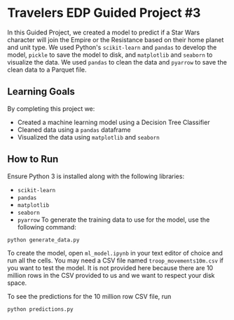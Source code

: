 # Travelers EDP Guided Project #3
In this Guided Project, we created a model to predict if a Star Wars character will join the Empire or the Resistance based on their home planet and unit type. We used Python's `scikit-learn` and `pandas` to develop the model, `pickle` to save the model to disk, and `matplotlib` and `seaborn` to visualize the data. We used `pandas` to clean the data and `pyarrow` to save the clean data to a Parquet file.
## Learning Goals
By completing this project we:
- Created a machine learning model using a Decision Tree Classifier
- Cleaned data using a `pandas` dataframe
- Visualized the data using `matplotlib` and `seaborn`

## How to Run
Ensure Python 3 is installed along with the following libraries:
- `scikit-learn`
- `pandas`
- `matplotlib`
- `seaborn`
- `pyarrow`
To generate the training data to use for the model, use the following command:
```bash
python generate_data.py
```
To create the model, open `ml_model.ipynb` in your text editor of choice and run all the cells. You may need a CSV file named `troop_movements10m.csv` if you want to test the model. It is not provided here because there are 10 million rows in the CSV provided to us and we want to respect your disk space.

To see the predictions for the 10 million row CSV file, run
```bash
python predictions.py
```